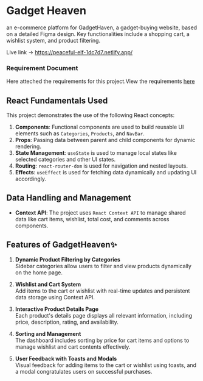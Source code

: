 # Gadget Heaven
an e-commerce platform for GadgetHaven, a gadget-buying website,
based on a detailed Figma design. Key functionalities
include a shopping cart, a wishlist system, and product filtering.


Live link -> https://peaceful-elf-1dc7d7.netlify.app/



### Requirement Document
Here atteched the requirements for this project.View the requirements 
[here](https://drive.google.com/file/d/1UncgC65towqCYYf3W3aLypUF0huIY3dZ/view?usp=sharing)  




## React Fundamentals Used
This project demonstrates the use of the following React concepts:

1. **Components**: Functional components are used to build reusable UI elements such as `Categories`, `Products`, and `NavBar`.
2. **Props**: Passing data between parent and child components for dynamic rendering.
3. **State Management**: `useState` is used to manage local states like selected categories and other UI states.
4. **Routing**: `react-router-dom` is used for navigation and nested layouts.
5. **Effects**: `useEffect` is used for fetching data dynamically and updating UI accordingly.



## Data Handling and Management
- **Context API**: The project uses `React Context API` to manage shared data like cart items, wishlist, total cost, and comments across components.



## Features of GadgetHeaven✨

1. **Dynamic Product Filtering by Categories**  
   Sidebar categories allow users to filter and view products dynamically on the home page.

2. **Wishlist and Cart System**  
   Add items to the cart or wishlist with real-time updates and persistent data storage using Context API.

3. **Interactive Product Details Page**  
   Each product's details page displays all relevant information, including price, description, rating, and availability.

4. **Sorting and Management**  
   The dashboard includes sorting by price for cart items and options to manage wishlist and cart contents effectively.

5. **User Feedback with Toasts and Modals**  
   Visual feedback for adding items to the cart or wishlist using toasts, and a modal congratulates users on successful purchases.


